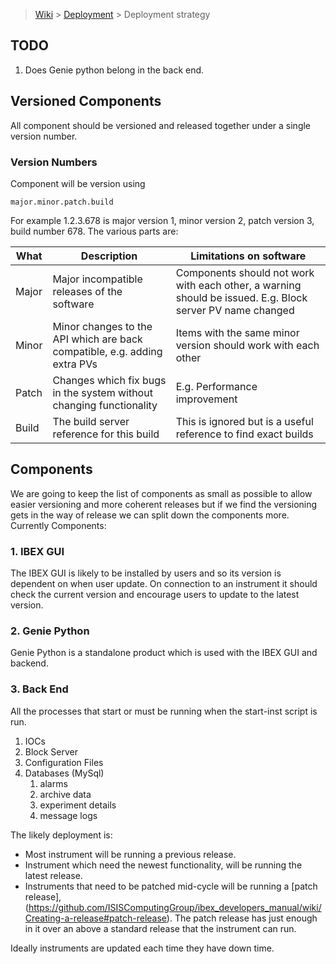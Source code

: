 > [Wiki](Home) > [Deployment](Deployment) > Deployment strategy

## TODO

1. Does Genie python belong in the back end.

## Versioned Components

All component should be versioned and released together under a single version number. 

### Version Numbers

Component will be version using

    major.minor.patch.build 

For example 1.2.3.678 is major version 1, minor version 2,  patch version 3, build number 678. The various parts are:

| What  | Description | Limitations on software |
| ---   | ----------- | ----------------------- |
| Major | Major incompatible releases of the software | Components should not work with each other, a warning should be issued. E.g. Block server PV name changed |
| Minor | Minor changes to the API which are back compatible, e.g. adding extra PVs | Items with the same minor version should work with each other |
| Patch | Changes which fix bugs in the system without changing functionality | E.g. Performance improvement |
| Build | The build server reference for this build | This is ignored but is a useful reference to find exact builds |

## Components

We are going to keep the list of components as small as possible to allow easier versioning and more coherent releases but if we find the versioning gets in the way of release we can split down the components more. Currently Components:

### 1. IBEX GUI

The IBEX GUI is likely to be installed by users and so its version is dependent on when user update. On connection to an instrument it should check the current version and encourage users to update to the latest version.

### 2. Genie Python

Genie Python is a standalone product which is used with the IBEX GUI and backend.

### 3. Back End

All the processes that start or must be running when the start-inst script is run.

1. IOCs
1. Block Server
1. Configuration Files
1. Databases (MySql) 
    1. alarms
    1. archive data
    1. experiment details
    1. message logs

The likely deployment is:
* Most instrument will be running a previous release. 
* Instrument which need the newest functionality, will be running the latest release.
* Instruments that need to be patched mid-cycle will be running a [patch release], (https://github.com/ISISComputingGroup/ibex_developers_manual/wiki/Creating-a-release#patch-release). The patch release has just enough in it over an above a standard release that the instrument can run. 

Ideally instruments are updated each time they have down time.
